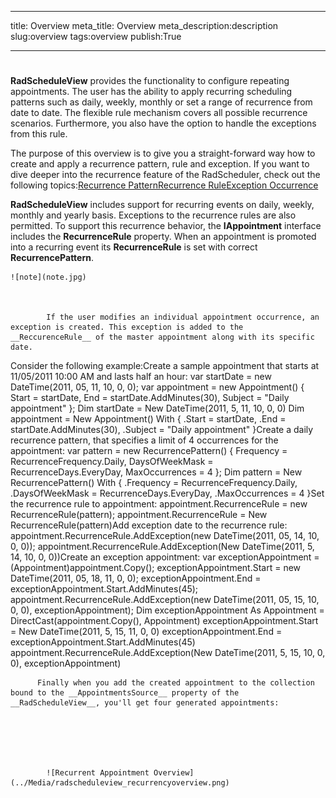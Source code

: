 ___
title: Overview
meta_title: Overview
meta_description:description
slug:overview
tags:overview
publish:True
___


# 

__RadScheduleView__ provides the functionality to configure repeating appointments. The user has the ability to apply recurring scheduling patterns such as daily, weekly, monthly or set a range of recurrence from date to date. The flexible rule mechanism covers all possible recurrence scenarios. Furthermore, you also have the option to handle the exceptions from this rule.
        

The purpose of this overview is to give you a straight-forward way how to create and apply a recurrence pattern, rule and exception. If you want to dive deeper into the recurrence feature of the RadScheduler, check out the following topics:[Recurrence Pattern](3F113E6D-5519-40FD-A3B3-6A46B2489318)[Recurrence Rule](048F4BD6-35B4-486C-A03D-44EED6F6D33D)[Exception Occurrence](#Exceptions)



__RadScheduleView__ includes support for recurring events on daily, weekly, monthly and yearly basis. Exceptions to the recurrence rules are also permitted. To support this recurrence behavior, the __IAppointment__ interface includes the __RecurrenceRule__ property. When an appointment is promoted into a recurring event its __RecurrenceRule__ is set with correct __RecurrencePattern__.
        
    ![note](note.jpg)
    	


            If the user modifies an individual appointment occurrence, an exception is created. This exception is added to the __ReccurenceRule__ of the master appointment along with its specific date.
          

Consider the following example:Create a sample appointment that starts at 11/05/2011 10:00 AM and lasts half an hour: 
var startDate = new DateTime(2011, 05, 11, 10, 0, 0);
var appointment = new Appointment() {
    Start = startDate,
    End = startDate.AddMinutes(30),
    Subject = "Daily appointment"
};
Dim startDate = New DateTime(2011, 5, 11, 10, 0, 0)
Dim appointment = New Appointment() With {
    .Start = startDate,
    .End = startDate.AddMinutes(30),
    .Subject = "Daily appointment"
}Create a daily recurrence pattern, that specifies a limit of 4 occurrences for the appointment: 
var pattern = new RecurrencePattern() {
    Frequency = RecurrenceFrequency.Daily,
    DaysOfWeekMask = RecurrenceDays.EveryDay,
    MaxOccurrences = 4
};
Dim pattern = New RecurrencePattern() With {
    .Frequency = RecurrenceFrequency.Daily,
    .DaysOfWeekMask = RecurrenceDays.EveryDay,
    .MaxOccurrences = 4
}Set the recurrence rule to appointment: 
appointment.RecurrenceRule = new RecurrenceRule(pattern);
appointment.RecurrenceRule = New RecurrenceRule(pattern)Add exception date to the recurrence rule: 
appointment.RecurrenceRule.AddException(new DateTime(2011, 05, 14, 10, 0, 0));
appointment.RecurrenceRule.AddException(New DateTime(2011, 5, 14, 10, 0, 0))Create an exception appointment: 
var exceptionAppointment = (Appointment)appointment.Copy();
exceptionAppointment.Start = new DateTime(2011, 05, 18, 11, 0, 0);
exceptionAppointment.End = exceptionAppointment.Start.AddMinutes(45);
appointment.RecurrenceRule.AddException(new DateTime(2011, 05, 15, 10, 0, 0), exceptionAppointment);
Dim exceptionAppointment As Appointment = DirectCast(appointment.Copy(), Appointment)
exceptionAppointment.Start = New DateTime(2011, 5, 15, 11, 0, 0)
exceptionAppointment.End = exceptionAppointment.Start.AddMinutes(45)
appointment.RecurrenceRule.AddException(New DateTime(2011, 5, 15, 10, 0, 0), exceptionAppointment)


          Finally when you add the created appointment to the collection bound to the __AppointmentsSource__ property of the __RadScheduleView__, you'll get four generated appointments:
        




               
            ![Recurrent Appointment Overview](../Media/radscheduleview_recurrencyoverview.png)
